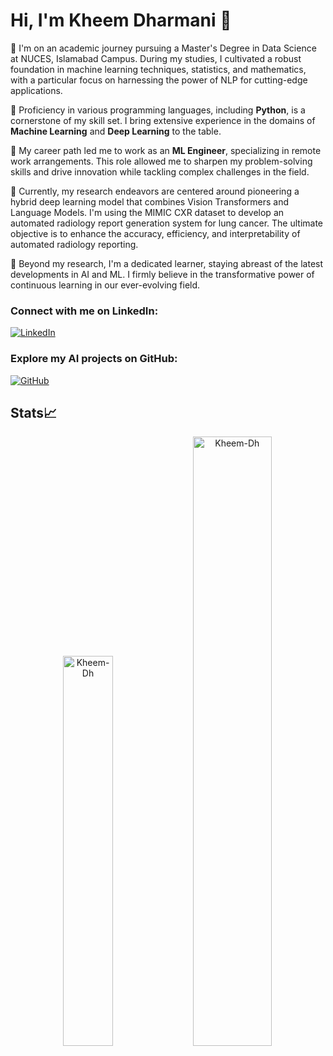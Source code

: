 # Hi, I'm Kheem Dharmani 👋

🧠 I'm on an academic journey pursuing a Master's Degree in Data Science at NUCES, Islamabad Campus. During my studies, I cultivated a robust foundation in machine learning techniques, statistics, and mathematics, with a particular focus on harnessing the power of NLP for cutting-edge applications.

🌱 Proficiency in various programming languages, including **Python**, is a cornerstone of my skill set. I bring extensive experience in the domains of **Machine Learning** and **Deep Learning** to the table.

🚀 My career path led me to work as an **ML Engineer**, specializing in remote work arrangements. This role allowed me to sharpen my problem-solving skills and drive innovation while tackling complex challenges in the field.

🧬 Currently, my research endeavors are centered around pioneering a hybrid deep learning model that combines Vision Transformers and Language Models. I'm using the MIMIC CXR dataset to develop an automated radiology report generation system for lung cancer. The ultimate objective is to enhance the accuracy, efficiency, and interpretability of automated radiology reporting.

🚀 Beyond my research, I'm a dedicated learner, staying abreast of the latest developments in AI and ML. I firmly believe in the transformative power of continuous learning in our ever-evolving field.

### Connect with me on LinkedIn:
[![LinkedIn](https://img.shields.io/badge/-Kheem%20Dharmani-blue?style=flat-square&logo=Linkedin&logoColor=white)](https://www.linkedin.com/in/kheem-parkash-dharmani-74b8641b1/)

### Explore my AI projects on GitHub:
[![GitHub](https://img.shields.io/badge/-GitHub-black?style=flat-square&logo=GitHub&logoColor=white)](https://github.com/Kheem-Dh)

## Stats📈
<p align="center">
<img width="40%" src="https://github-readme-stats.vercel.app/api/top-langs?username=Kheem-Dh&show_icons=true&theme=dracula&title_color=ff8000&text_color=ffffff&bg_color=6a6a6a&locale=en&layout=compact&hide_border=true" alt="Kheem-Dh" /> 
<img width="50%" src="https://github-readme-stats.vercel.app/api?username=Kheem-Dh&show_icons=true&theme=dracula&title_color=ff8000&text_color=ffffff&bg_color=6a6a6a&locale=en&hide_border=true" alt="Kheem-Dh" />
<!---
Kheem-Dh/Kheem-Dh is a ✨ special ✨ repository because its `README.md` (this file) appears on your GitHub profile.
You can click the Preview link to take a look at your changes.
--->
